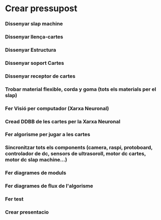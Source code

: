 # Crear pressupost
### Dissenyar slap machine
### Dissenyar llença-cartes
### Dissenyar Estructura 
### Dissenyar soport Cartes
### Dissenyar receptor de cartes
### Trobar material flexible, corda y goma  (tots els materials per el slap)
### Fer Visió per computador (Xarxa Neuronal)
### Cread DDBB de les cartes per la Xarxa Neuronal
### Fer algorisme per jugar a les cartes
### Sincronitzar tots els components (camera, raspi, protoboard, controlador de dc, sensors de ultrasoroll, motor dc cartes, motor dc slap machine...)
### Fer diagrames de moduls 
### Fer diagrames de flux de l'algorisme 
### Fer test
### Crear presentacio
